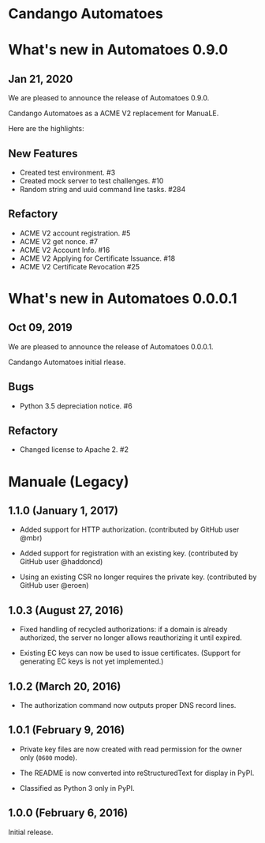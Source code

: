 # Candango Automatoes

# What's new in Automatoes 0.9.0

## Jan 21, 2020

We are pleased to announce the release of Automatoes 0.9.0.

Candango Automatoes as a ACME V2 replacement for ManuaLE.

Here are the highlights:

## New Features

 * Created test environment. #3
 * Created mock server to test challenges. #10
 * Random string and uuid command line tasks. #284

## Refactory

 * ACME V2 account registration. #5
 * ACME V2 get nonce. #7
 * ACME V2 Account Info. #16
 * ACME V2 Applying for Certificate Issuance. #18
 * ACME V2 Certificate Revocation #25

# What's new in Automatoes 0.0.0.1

## Oct 09, 2019

We are pleased to announce the release of Automatoes 0.0.0.1.

Candango Automatoes initial rlease.

## Bugs

 * Python 3.5 depreciation notice. #6

## Refactory

 * Changed license to Apache 2. #2

# Manuale (Legacy)

## 1.1.0 (January 1, 2017)

* Added support for HTTP authorization. (contributed by GitHub user @mbr)

* Added support for registration with an existing key. (contributed by GitHub
user @haddoncd)

* Using an existing CSR no longer requires the private key. (contributed by
GitHub user @eroen)

## 1.0.3 (August 27, 2016)

* Fixed handling of recycled authorizations: if a domain is already authorized,
 the server no longer allows reauthorizing it until expired.

* Existing EC keys can now be used to issue certificates. (Support for
generating EC keys is not yet implemented.)

## 1.0.2 (March 20, 2016)

* The authorization command now outputs proper DNS record lines.

## 1.0.1 (February 9, 2016)

* Private key files are now created with read permission for the owner only
(`0600` mode).

* The README is now converted into reStructuredText for display in PyPI.

* Classified as Python 3 only in PyPI.

## 1.0.0 (February 6, 2016)

Initial release.
